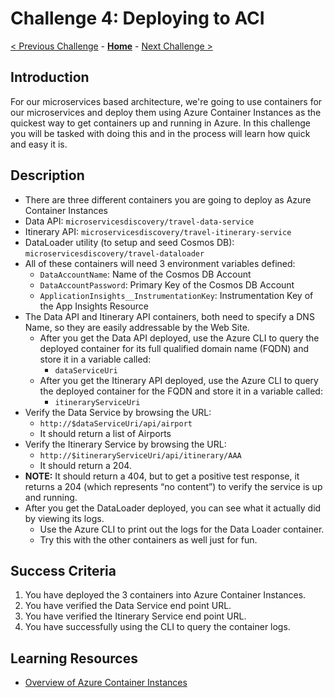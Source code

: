 # Challenge 4: Deploying to ACI

[< Previous Challenge](./Challenge-03.md) - **[Home](../README.md)** - [Next Challenge >](./Challenge-05.md)

## Introduction

For our microservices based architecture, we're going to use containers for our microservices and deploy them using Azure Container Instances as the quickest way to get containers up and running in Azure. In this challenge you will be tasked with doing this and in the process will learn how quick and easy it is.

## Description

- There are three different containers you are going to deploy as Azure Container Instances
- Data API:  `microservicesdiscovery/travel-data-service`
- Itinerary API:  `microservicesdiscovery/travel-itinerary-service`
- DataLoader utility (to setup and seed Cosmos DB):  `microservicesdiscovery/travel-dataloader`
- All of these containers will need 3 environment variables defined:
  - `DataAccountName`: Name of the Cosmos DB Account
  - `DataAccountPassword`: Primary Key of the Cosmos DB Account
  - `ApplicationInsights__InstrumentationKey`:  Instrumentation Key of the App Insights Resource
- The Data API and Itinerary API containers, both need to specify a DNS Name, so they are easily addressable by the Web Site.
  - After you get the Data API deployed, use the Azure CLI to query the deployed container for its full qualified domain name (FQDN) and store it in a variable called:  
    - `dataServiceUri`
  - After you get the Itinerary API deployed, use the Azure CLI to query the deployed container for the FQDN and store it in a variable called:  
    - `itineraryServiceUri`
- Verify the Data Service by browsing the URL:  
  - `http://$dataServiceUri/api/airport`
  - It should return a list of Airports
- Verify the Itinerary Service by browsing the URL:  
  - `http://$itineraryServiceUri/api/itinerary/AAA`
  - It should return a 204.
- **NOTE:** It should return a 404, but to get a positive test response, it returns a 204 (which represents “no content”) to verify the service is up and running.
- After you get the DataLoader deployed, you can see what it actually did by viewing its logs.
  - Use the Azure CLI to print out the logs for the Data Loader container.
  - Try this with the other containers as well just for fun.

## Success Criteria

1. You have deployed the 3 containers into Azure Container Instances.
1. You have verified the Data Service end point URL.
1. You have verified the Itinerary Service end point URL.
1. You have successfully using the CLI to query the container logs.

## Learning Resources

- [Overview of Azure Container Instances](https://docs.microsoft.com/en-us/azure/container-instances/container-instances-overview)
